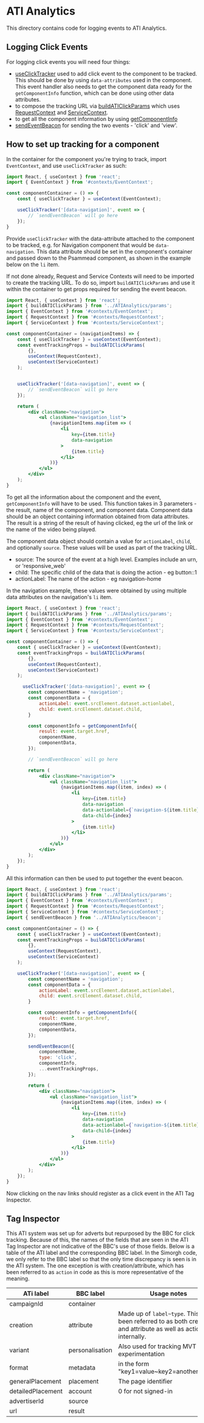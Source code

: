 # ATI Analytics

This directory contains code for logging events to ATI Analytics.

## Logging Click Events
For logging click events you will need four things:
* [useClickTracker](https://github.com/bbc/simorgh/blob/latest/src/app/contexts/EventContext/index.jsx) used to add click event to the component to be tracked. This should be done by using `data-attributes` used in the component. This event handler also needs to get the component data ready for the `getComponentInfo` function, which can be done using other data attributes.
* to compose the tracking URL via [buildATIClickParams](https://github.com/bbc/simorgh/blob/latest/src/app/containers/ATIAnalytics/params/index.js#L41) which uses [RequestContext](https://github.com/bbc/simorgh/blob/latest/src/app/contexts/RequestContext/index.jsx) and [ServiceContext](https://github.com/bbc/simorgh/blob/latest/src/app/contexts/ServiceContext/index.jsx).
* to get all the component information by using [getComponentInfo](https://github.com/bbc/simorgh/blob/latest/src/app/lib/analyticsUtils/index.js)
* [sendEventBeacon](https://github.com/bbc/simorgh/blob/latest/src/app/containers/ATIAnalytics/beacon/index.js) for sending the two events - 'click' and 'view'.

## How to set up tracking for a component
In the container for the component you're trying to track,  import `EventContext`, and use `useClickTracker` as such:

```jsx
import React, { useContext } from 'react';
import { EventContext } from '#contexts/EventContext';

const componentContainer = () => {
	const { useClickTracker } = useContext(EventContext);

	useClickTracker('[data-navigation]', event => {
		// `sendEventBeacon` will go here
	});
}
```

Provide `useClickTracker` with the data-attribute attached to the component to be tracked, e.g. for Navigation component that would be `data-navigation`. This data attribute should be set in the component's container and passed down to the Psammead component, as shown in the example below on the `li` item.

If not done already, Request and Service Contexts will need to be imported to create the tracking URL. To do so, import `buildATIClickParams` and use it within the container to get props required for sending the event beacon.

```jsx
import React, { useContext } from 'react';
import { buildATIClickParams } from '../ATIAnalytics/params';
import { EventContext } from '#contexts/EventContext';
import { RequestContext } from '#contexts/RequestContext';
import { ServiceContext } from '#contexts/ServiceContext';

const componentContainer = (navigationItems) => {
	const { useClickTracker } = useContext(EventContext);
	const eventTrackingProps = buildATIClickParams(
		{},
		useContext(RequestContext),
		useContext(ServiceContext)
	);


	useClickTracker('[data-navigation]', event => {
		// `sendEventBeacon` will go here
	});

	return (
		<div className="navigation">
			<ul className="navigation_list">
				{navigationItems.map(item => (
					<li
						key={item.title}
						data-navigation
					>
						{item.title}
					</li>
				))}
			</ul>
		</div>
	);
}
```

To get all the information about the component and the event, `getComponentInfo` will have to be used. This function takes in 3 parameters - the result, name of the component, and component data.
Component data should be an object containing information obtained from data attributes.
The result is a string of the result of having clicked, eg the url of the link or the name of the video being played.

The component data object should contain a value for `actionLabel`, `child`, and optionally `source`. These values will be used as part of the tracking URL.
- source: The source of the event at a high level. Examples include an urn, or 'responsive_web'
- child: The specific child of the data that is doing the action - eg button::1
- actionLabel: The name of the action - eg navigation-home

In the navigation example, these values were obtained by using multiple data attributes on the navigation's `li` item.

```jsx
import React, { useContext } from 'react';
import { buildATIClickParams } from '../ATIAnalytics/params';
import { EventContext } from '#contexts/EventContext';
import { RequestContext } from '#contexts/RequestContext';
import { ServiceContext } from '#contexts/ServiceContext';

const componentContainer = () => {
	const { useClickTracker } = useContext(EventContext);
	const eventTrackingProps = buildATIClickParams(
		{},
		useContext(RequestContext),
		useContext(ServiceContext)
	);

	  useClickTracker('[data-navigation]', event => {
		const componentName = 'navigation';
		const componentData = {
			actionLabel: event.srcElement.dataset.actionlabel,
			child: event.srcElement.dataset.child,
		}

		const componentInfo = getComponentInfo({
			result: event.target.href,
			componentName,
			componentData,
		});

		// `sendEventBeacon` will go here

		return (
			<div className="navigation">
				<ul className="navigation_list">
					{navigationItems.map((item, index) => (
						<li
							key={item.title}
							data-navigation
							data-actionlabel={`navigation-${item.title}`}
							data-child={index}
						>
							{item.title}
						</li>
					))}
				</ul>
			</div>
		);
	});
}
```

All this information can then be used to put together the event beacon.

```jsx
import React, { useContext } from 'react';
import { buildATIClickParams } from '../ATIAnalytics/params';
import { EventContext } from '#contexts/EventContext';
import { RequestContext } from '#contexts/RequestContext';
import { ServiceContext } from '#contexts/ServiceContext';
import { sendEventBeacon } from '../ATIAnalytics/beacon';

const componentContainer = () => {
	const { useClickTracker } = useContext(EventContext);
	const eventTrackingProps = buildATIClickParams(
		{},
		useContext(RequestContext),
		useContext(ServiceContext)
	);

	useClickTracker('[data-navigation]', event => {
		const componentName = 'navigation';
		const componentData = {
			actionLabel: event.srcElement.dataset.actionlabel,
			child: event.srcElement.dataset.child,
		}

		const componentInfo = getComponentInfo({
			result: event.target.href,
			componentName,
			componentData,
		});

		sendEventBeacon({
			componentName,
			type: 'click',
			componentInfo,
			...eventTrackingProps,
		});

		return (
			<div className="navigation">
				<ul className="navigation_list">
					{navigationItems.map((item, index) => (
						<li
							key={item.title}
							data-navigation
							data-actionlabel={`navigation-${item.title}`}
							data-child={index}
						>
							{item.title}
						</li>
					))}
				</ul>
			</div>
		);
	});
}
```

Now clicking on the nav links should register as a click event in the ATI Tag Inspector.

## Tag Inspector

This ATI system was set up for adverts but repurposed by the BBC for click tracking. Because of this, the names of the fields that are seen in the ATI Tag Inspector are not indicative of the BBC's use of those fields. Below is a table of the ATI label and the corresponding BBC label. In the Simorgh code, we only refer to the BBC label so that the only time discrepancy is seen is in the ATI system. The one exception is with creation/attribute, which has been referred to as `action` in code as this is more representative of the meaning.

| ATi label | BBC label | Usage notes |
| --------- | --------- | ----------- |
| campaignId | container | |
| creation | attribute | Made up of `label~type`. This has been referred to as both creation and attribute as well as action internally. |
| variant | personalisation | Also used for tracking MVT and experimentation |
| format | metadata | in the form "key1=value~key2=another_value" |
| generalPlacement | placement | The page identifier |
| detailedPlacement | account | 0 for not signed-in |
| advertiserId | source | |
| url | result | |
